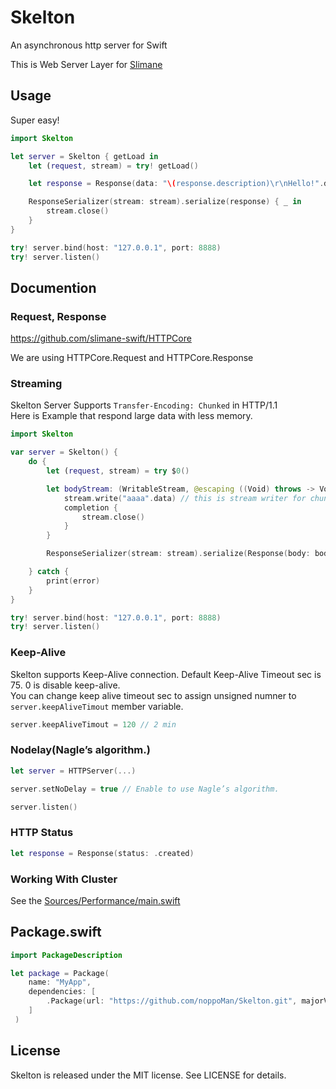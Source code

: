 # Skelton
An asynchronous http server for Swift

This is Web Server Layer for [Slimane](https://github.com/slimane-swift/slimane.git)

## Usage

Super easy!

```swift
import Skelton

let server = Skelton { getLoad in
    let (request, stream) = try! getLoad()

    let response = Response(data: "\(response.description)\r\nHello!".data)

    ResponseSerializer(stream: stream).serialize(response) { _ in
        stream.close()
    }
}

try! server.bind(host: "127.0.0.1", port: 8888)
try! server.listen()
```


## Documention

### Request, Response
https://github.com/slimane-swift/HTTPCore

We are using HTTPCore.Request and HTTPCore.Response

### Streaming

Skelton Server Supports `Transfer-Encoding: Chunked` in HTTP/1.1  
Here is Example that respond large data with less memory.

```swift
import Skelton

var server = Skelton() {
    do {
        let (request, stream) = try $0()

        let bodyStream: (WritableStream, @escaping ((Void) throws -> Void) -> Void) -> Void = { stream, completion in
            stream.write("aaaa".data) // this is stream writer for chunk
            completion {
                stream.close()
            }
        }

        ResponseSerializer(stream: stream).serialize(Response(body: bodyStream))

    } catch {
        print(error)
    }
}

try! server.bind(host: "127.0.0.1", port: 8888)
try! server.listen()
```

### Keep-Alive
Skelton supports Keep-Alive connection. Default Keep-Alive Timeout sec is 75. 0 is disable keep-alive.  
You can change keep alive timeout sec to assign unsigned numner to `server.keepAliveTimout` member variable.

```swift
server.keepAliveTimout = 120 // 2 min
```

### Nodelay(Nagle’s algorithm.)

```swift
let server = HTTPServer(...)

server.setNoDelay = true // Enable to use Nagle’s algorithm.

server.listen()
```

### HTTP Status

```swift
let response = Response(status: .created)
```


### Working With Cluster
See the [Sources/Performance/main.swift](https://github.com/slimane-swift/Skelton/blob/master/Sources/Performance/main.swift)

## Package.swift

```swift
import PackageDescription

let package = Package(
    name: "MyApp",
    dependencies: [
        .Package(url: "https://github.com/noppoMan/Skelton.git", majorVersion: 0, minor: 8),
    ]
 )
```

## License

Skelton is released under the MIT license. See LICENSE for details.
